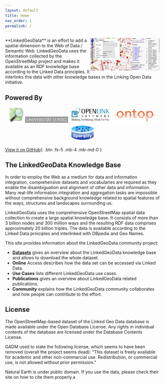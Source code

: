 ```yaml
---
layout: default
title: Home
nav_order: 1
permalink: /
---
```


<img align="right" width="45%" src="docs/assets/images/linkedgeodatabrowser.png">
**LinkedGeoData** is an effort to add a spatial dimension to the Web of Data / Semantic Web. LinkedGeoData uses the information collected by the OpenStreetMap project and makes it available as an RDF knowledge base according to the Linked Data principles. It interlinks this data with other knowledge bases in the Linking Open Data initiative.

## Powered By

<p align="center" style="width: 100%">
  <a target="_blank" href="https://www.openstreetmap.org"><img alt="OpenStreetMap" src="docs/assets/images/240px-public-images-osm_logo.png" width="50"></a>
  <a target="_blank" href="https://www.uni-leipzig.de/"><img alt="University of Leipzig" src="docs/assets/images/logo_leipzig.gif" width="140"></a>
  <a target="_blank" href="https://virtuoso.openlinksw.com/"><img alt="Virtuoso" src="docs/assets/images/openlinklogo_wstrap_190x70.png" width="140"></a>
  <a target="_blank" href="https://ontop-vkg.org/"><img alt="Ontop" src="docs/assets/images/ontop-logo.png" width="140"></a>
  <a target="_blank" href="https://github.com/SmartDataAnalytics/Sparqlify"><img alt="Sparqlify" src="docs/assets/images/sparqlify-logo.png" width="80"></a>
</p>

[View it on GitHub](https://github.com/GeoKnow/LinkedGeoData){: .btn .fs-5 .mb-4 .mb-md-0 } 

## The LinkedGeoData Knowledge Base
In order to employ the Web as a medium for data and information integration, comprehensive datasets and vocabularies are required as they enable the disambiguation and alignment of other data and information. Many real-life information integration and aggregation tasks are impossible without comprehensive background knowledge related to spatial features of the ways, structures and landscapes surrounding us.

LinkedGeoData uses the comprehensive OpenStreetMap spatial data collection to create a large spatial knowledge base. It consists of more than 3 billion nodes and 300 million ways and the resulting RDF data comprises approximately 20 billion triples. The data is available according to the Linked Data principles and interlinked with DBpedia and Geo Names.


This site provides information about the LinkedGeoData community project:

* **[Datasets](docs/downloads)** gives an overview about the LinkedGeoData knowledge base and allows to download the whole dataset.
* **Online** Access describes how the data set can be accessed via Linked Data.
* **Use Cases** lists different LinkedGeoData use cases.
* **Publications** gives an overview about LinkedGeoData related publications.
* **Community** explains how the LinkedGeoData community collaborates and how people can contribute to the effort.

## License

 The OpenStreetMap-based dataset of the Linked Geo Data database is made available under the Open Database License. Any rights in individual contents of the database are licensed under the Database Contents License.

GADM used to state the following license, which seems to have been removed (overall the project seems dead): “This dataset is freely available for academic and other non-commercial use. Redistribution, or commercial use, is not allowed without prior permission.”

Natural Earth is under public domain. If you use the data, please check their site on how to cite them properly.a

